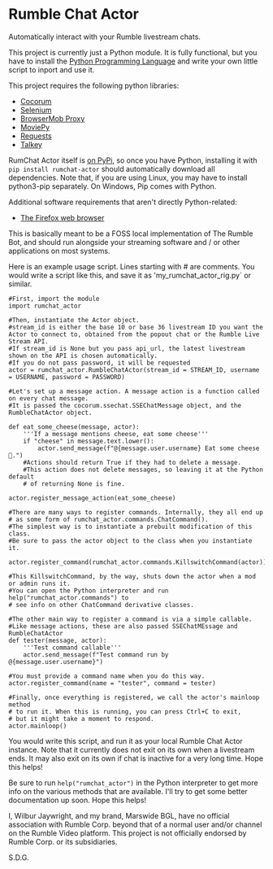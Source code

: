 # Rumble Chat Actor
Automatically interact with your Rumble livestream chats.

This project is currently just a Python module. It is fully functional, but you have to install the [Python Programming Language](https://python.org) and write your own little script to inport and use it.

This project requires the following python libraries:
- [Cocorum](https://pypi.org/project/cocorum/)
- [Selenium](https://pypi.org/project/selenium/)
- [BrowserMob Proxy](https://pypi.org/project/browsermob-proxy)
- [MoviePy](https://pypi.org/project/moviepy)
- [Requests](https://pypi.org/project/requests)
- [Talkey](https://pypi.org/project/talkey)

RumChat Actor itself is [on PyPi](https://pypi.org/project/rumchat_actor), so once you have Python, installing it with `pip install rumchat-actor` should automatically download all dependencies.
Note that, if you are using Linux, you may have to install python3-pip separately. On Windows, Pip comes with Python.

Additional software requirements that aren't directly Python-related:
- [The Firefox web browser](https://www.mozilla.org/en-US/firefox/new/)

This is basically meant to be a FOSS local implementation of The Rumble Bot, and should run alongside your streaming software and / or other applications on most systems.

Here is an example usage script. Lines starting with # are comments. You would write a script like this, and save it as 'my_rumchat_actor_rig.py` or similar.
```
#First, import the module
import rumchat_actor

#Then, instantiate the Actor object.
#stream_id is either the base 10 or base 36 livestream ID you want the Actor to connect to, obtained from the popout chat or the Rumble Live Stream API.
#If stream_id is None but you pass api_url, the latest livestream shown on the API is chosen automatically.
#If you do not pass password, it will be requested
actor = rumchat_actor.RumbleChatActor(stream_id = STREAM_ID, username = USERNAME, password = PASSWORD)

#Let's set up a message action. A message action is a function called on every chat message.
#It is passed the cocorum.ssechat.SSEChatMessage object, and the RumbleChatActor object.

def eat_some_cheese(message, actor):
    '''If a message mentions cheese, eat some cheese'''
    if "cheese" in message.text.lower():
        actor.send_message(f"@{message.user.username} Eat some cheese 🧀.")
    #Actions should return True if they had to delete a message.
    #This action does not delete messages, so leaving it at the Python default
    # of returning None is fine.

actor.register_message_action(eat_some_cheese)

#There are many ways to register commands. Internally, they all end up
# as some form of rumchat_actor.commands.ChatCommand().
#The simplest way is to instantiate a prebuilt modification of this class.
#Be sure to pass the actor object to the class when you instantiate it.

actor.register_command(rumchat_actor.commands.KillswitchCommand(actor))

#This KillswitchCommand, by the way, shuts down the actor when a mod or admin runs it.
#You can open the Python interpreter and run help("rumchat_actor.commands") to
# see info on other ChatCommand derivative classes.

#The other main way to register a command is via a simple callable.
#Like message actions, these are also passed SSEChatMEssage and RumbleChatActor
def tester(message, actor):
    '''Test command callable'''
    actor.send_message(f"Test command run by @{message.user.username}")

#You must provide a command name when you do this way.
actor.register_command(name = "tester", command = tester)

#Finally, once everything is registered, we call the actor's mainloop method
# to run it. When this is running, you can press Ctrl+C to exit,
# but it might take a moment to respond.
actor.mainloop()
```

You would write this script, and run it as your local Rumble Chat Actor instance. Note that it currently does not exit on its own when a livestream ends. It may also exit on its own if chat is inactive for a very long time.
Hope this helps!

Be sure to run `help("rumchat_actor")` in the Python interpreter to get more info on the various methods that are available.
I'll try to get some better documentation up soon. Hope this helps!

I, Wilbur Jaywright, and my brand, Marswide BGL, have no official association with Rumble Corp. beyond that of a normal user and/or channel on the Rumble Video platform. This project is not officially endorsed by Rumble Corp. or its subsidiaries.

S.D.G.
